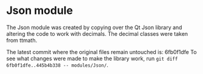 # Json module

The Json module was created by copying over the Qt Json library and altering the code to work with decimals. The decimal classes were taken from ttmath.

The latest commit where the original files remain untouched is: 6fb0f1dfe
To see what changes were made to make the library work, run `git diff 6fb0f1dfe..445b4b338 -- modules/Json/`.
